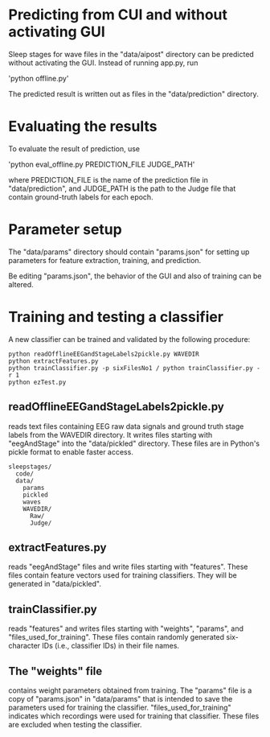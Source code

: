# Predicting from CUI and without activating GUI

Sleep stages for wave files in the "data/aipost" directory can be predicted without activating the GUI. Instead of running app.py, run

'python offline.py'

The predicted result is written out as files in the "data/prediction" directory.

# Evaluating the results
To evaluate the result of prediction, use

'python eval_offline.py PREDICTION_FILE JUDGE_PATH'

where PREDICTION_FILE is the name of the prediction file in "data/prediction", and JUDGE_PATH is the path to the Judge file that contain ground-truth labels for each epoch.

# Parameter setup
The "data/params" directory should contain "params.json" for setting up parameters for feature extraction, training, and prediction.

Be editing "params.json", the behavior of the GUI and also of training can be altered.

# Training and testing a classifier
A new classifier can be trained and validated by the following procedure:

``` 
python readOfflineEEGandStageLabels2pickle.py WAVEDIR
python extractFeatures.py
python trainClassifier.py -p sixFilesNo1 / python trainClassifier.py -r 1 
python ezTest.py
```
## readOfflineEEGandStageLabels2pickle.py 
reads text files containing EEG raw data signals and ground truth stage labels from the WAVEDIR directory. It writes files starting with "eegAndStage" into the "data/pickled" directory. These files are in Python's pickle format to enable faster access.

```
sleepstages/
  code/
  data/
    params
    pickled
    waves
    WAVEDIR/
      Raw/
      Judge/
```

## extractFeatures.py 
reads "eegAndStage" files and write files starting with "features". These files contain feature vectors used for training classifiers. They will be generated in "data/pickled".

## trainClassifier.py 
reads "features" and writes files starting with "weights", "params", and "files_used_for_training". These files contain randomly generated six-character IDs (i.e., classifier IDs) in their file names.

## The "weights" file 
contains weight parameters obtained from training. The "params" file is a copy of "params.json" in "data/params" that is intended to save the parameters used for training the classifier. "files_used_for_training" indicates which recordings were used for training that classifier. These files are excluded when testing the classifier.
